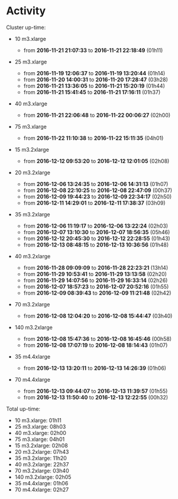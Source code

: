 # Activity

Cluster up-time:

- 10 m3.xlarge
  - from __2016-11-21 21:07:33__ to __2016-11-21 22:18:49__ (01h11)

- 25 m3.xlarge
  - from __2016-11-19 12:06:37__ to __2016-11-19 13:20:44__ (01h14)
  - from __2016-11-20 14:00:31__ to __2016-11-20 17:28:47__ (03h28)
  - from __2016-11-21 13:36:05__ to __2016-11-21 15:20:19__ (01h44)
  - from __2016-11-21 15:41:45__ to __2016-11-21 17:16:11__ (01h37)

- 40 m3.xlarge
  - from __2016-11-21 22:06:48__ to __2016-11-22 00:06:27__ (02h00)

- 75 m3.xlarge
  - from __2016-11-22 11:10:38__ to __2016-11-22 15:11:35__ (04h01)

- 15 m3.2xlarge
  - from __2016-12-12 09:53:20__ to __2016-12-12 12:01:05__ (02h08)

- 20 m3.2xlarge
  - from __2016-12-06 13:24:35__ to __2016-12-06 14:31:13__ (01h07)
  - from __2016-12-08 22:10:25__ to __2016-12-08 22:47:09__ (00h37)
  - from __2016-12-09 19:44:23__ to __2016-12-09 22:34:17__ (02h50)
  - from __2016-12-11 14:29:01__ to __2016-12-11 17:38:37__ (03h09)

- 35 m3.2xlarge
  - from __2016-12-06 11:19:17__ to __2016-12-06 13:22:24__ (02h03)
  - from __2016-12-07 13:10:30__ to __2016-12-07 18:56:35__ (05h46)
  - from __2016-12-12 20:45:30__ to __2016-12-12 22:28:55__ (01h43)
  - from __2016-12-13 08:48:15__ to __2016-12-13 10:36:56__ (01h48)

- 40 m3.2xlarge
  - from __2016-11-28 09:09:09__ to __2016-11-28 22:23:21__ (13h14)
  - from __2016-11-29 10:53:41__ to __2016-11-29 13:13:58__ (02h20)
  - from __2016-11-29 14:07:56__ to __2016-11-29 16:33:14__ (02h26)
  - from __2016-12-07 18:57:23__ to __2016-12-07 20:52:16__ (01h55)
  - from __2016-12-09 08:39:43__ to __2016-12-09 11:21:48__ (02h42)

- 70 m3.2xlarge
  - from __2016-12-08 12:04:20__ to __2016-12-08 15:44:47__ (03h40)

- 140 m3.2xlarge
  - from __2016-12-08 15:47:36__ to __2016-12-08 16:45:46__ (00h58)
  - from __2016-12-08 17:07:19__ to __2016-12-08 18:14:43__ (01h07)

- 35 m4.4xlarge
  - from __2016-12-13 13:20:11__ to __2016-12-13 14:26:39__ (01h06)

- 70 m4.4xlarge
  - from __2016-12-13 09:44:07__ to __2016-12-13 11:39:57__ (01h55)
  - from __2016-12-13 11:50:40__ to __2016-12-13 12:22:55__ (00h32)

Total up-time:
- 10 m3.xlarge: 01h11
- 25 m3.xlarge: 08h03
- 40 m3.xlarge: 02h00
- 75 m3.xlarge: 04h01
- 15 m3.2xlarge: 02h08
- 20 m3.2xlarge: 07h43
- 35 m3.2xlarge: 11h20
- 40 m3.2xlarge: 22h37
- 70 m3.2xlarge: 03h40
- 140 m3.2xlarge: 02h05
- 35 m4.4xlarge: 01h06
- 70 m4.4xlarge:  02h27
